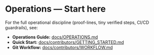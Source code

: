 ﻿# Operations — Start here

For the full operational discipline (proof-lines, tiny verified steps, CI/CD guardrails), see:
- **Operations Guide:** [docs/OPERATIONS.md](docs/OPERATIONS.md)
- **Quick Start:** [docs/contributors/GETTING_STARTED.md](docs/contributors/GETTING_STARTED.md)
- **Git Workflow:** [docs/contributors/WORKFLOW.md](docs/contributors/WORKFLOW.md)
